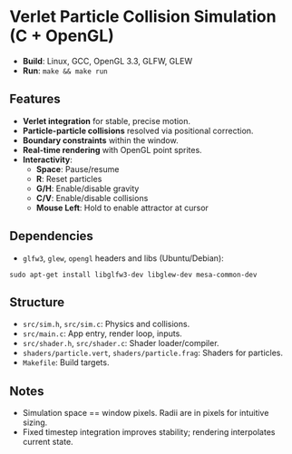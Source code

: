 # Verlet Particle Collision Simulation (C + OpenGL)

- **Build**: Linux, GCC, OpenGL 3.3, GLFW, GLEW
- **Run**: `make && make run`

## Features
- **Verlet integration** for stable, precise motion.
- **Particle-particle collisions** resolved via positional correction.
- **Boundary constraints** within the window.
- **Real-time rendering** with OpenGL point sprites.
- **Interactivity**:
  - **Space**: Pause/resume
  - **R**: Reset particles
  - **G/H**: Enable/disable gravity
  - **C/V**: Enable/disable collisions
  - **Mouse Left**: Hold to enable attractor at cursor

## Dependencies
- `glfw3`, `glew`, `opengl` headers and libs (Ubuntu/Debian):
```
sudo apt-get install libglfw3-dev libglew-dev mesa-common-dev
```

## Structure
- `src/sim.h`, `src/sim.c`: Physics and collisions.
- `src/main.c`: App entry, render loop, inputs.
- `src/shader.h`, `src/shader.c`: Shader loader/compiler.
- `shaders/particle.vert`, `shaders/particle.frag`: Shaders for particles.
- `Makefile`: Build targets.

## Notes
- Simulation space == window pixels. Radii are in pixels for intuitive sizing.
- Fixed timestep integration improves stability; rendering interpolates current state.
